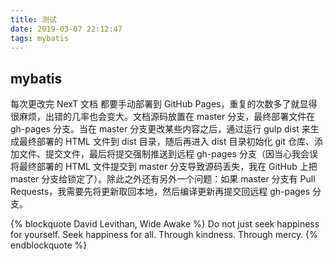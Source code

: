 ```yaml
---
title: 测试
date: 2019-03-07 22:12:47
tags: mybatis
---
```



## mybatis


每次更改完 NexT 文档 都要手动部署到 GitHub Pages，重复的次数多了就显得很麻烦，出错的几率也会变大。文档源码放置在 master 分支，最终部署文件在 gh-pages 分支。当在 master 分支更改某些内容之后，通过运行 gulp dist 来生成最终部署的 HTML 文件到 dist 目录，随后再进入 dist 目录初始化 git 仓库、添加文件、提交文件，最后将提交强制推送到远程 gh-pages 分支（因当心我会误将最终部署的 HTML 文件提交到 master 分支导致源码丢失，我在 GitHub 上把 master 分支给锁定了）。除此之外还有另外一个问题：如果 master 分支有 Pull Requests，我需要先将更新取回本地，然后编译更新再提交回远程 gh-pages 分支。

{% blockquote David Levithan, Wide Awake %}
Do not just seek happiness for yourself. Seek happiness for all. Through kindness. Through mercy.
{% endblockquote %}
